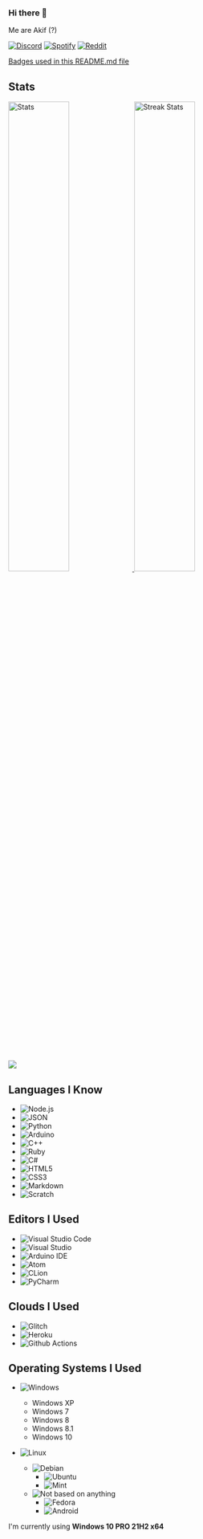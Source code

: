 ### Hi there 👋
Me are Akif (?)

[![Discord](https://img.shields.io/badge/Discord-7289DA?style=for-the-badge&logo=discord&logoColor=white)](https://discord.com/users/539506680140922890/)
[![Spotify](https://img.shields.io/badge/Spotify-1ED760?&style=for-the-badge&logo=spotify&logoColor=white)](https://open.spotify.com/user/gnpi4usat569rdcxzezm43vi6?si=d73717fcebc14f1f)
[![Reddit](https://img.shields.io/badge/Reddit-FF4500?style=for-the-badge&logo=reddit&logoColor=white)](https://www.reddit.com/user/Akif9748)
 
[Badges used in this README.md file](https://github.com/Ileriayo/markdown-badges)

## Stats
<div>
    <a href="https://github.com/anuraghazra/github-readme-stats">
        <img width="49%" alt="Stats" src="https://github-readme-stats.vercel.app/api?username=Akif9748&theme=apprentice&hide_border=true&count_private=true&include_all_commits=true&custom_title=Akif9748's+GitHub+Stats"/>
    </a>
    
  <img width="49%" alt="Streak Stats" src="http://github-readme-streak-stats.herokuapp.com?user=Akif9748&hide_border=true&date_format=M%20j%5B%2C%20Y%5D&background=262626&stroke=616BBC00&sideLabels=BCBCBC&currStreakLabel=BCBCBC&currStreakNum=FFFFFF&sideNums=FFFFFF&dates=5F875F&ring=AF5F5F&fire=AF5F5F"/>
        <img src = "https://github-readme-stats.vercel.app/api/top-langs/?username=Akif9748&langs_count=10&layout=compact&theme=apprentice&hide_border=true" />
    </a>
</div>

## Languages I Know
* ![Node.js](https://img.shields.io/badge/Node.js-43853D?style=for-the-badge&logo=node.js&logoColor=white)
* ![JSON](https://img.shields.io/badge/json-5E5C5C?style=for-the-badge&logo=json&logoColor=white)
* ![Python](https://img.shields.io/badge/Python-FFD43B?style=for-the-badge&logo=python&logoColor=darkgreen)
* ![Arduino](https://img.shields.io/badge/Arduino-00979D?style=for-the-badge&logo=Arduino&logoColor=white)
* ![C++](https://img.shields.io/badge/C%2B%2B-00599C?style=for-the-badge&logo=c%2B%2B&logoColor=white) 
* ![Ruby](https://img.shields.io/badge/Ruby-CC342D?style=for-the-badge&logo=ruby&logoColor=white)
* ![C#](https://img.shields.io/badge/C%23-239120?style=for-the-badge&logo=c-sharp&logoColor=white)
* ![HTML5](https://img.shields.io/badge/HTML5-E34F26?style=for-the-badge&logo=html5&logoColor=white)
* ![CSS3](https://img.shields.io/badge/CSS3-1572B6?style=for-the-badge&logo=css3&logoColor=white)
* ![Markdown](https://img.shields.io/badge/Markdown-000000?style=for-the-badge&logo=markdown&logoColor=white)
* ![Scratch](https://img.shields.io/badge/Scratch%20XD-4D97FF?style=for-the-badge&logo=Scratch&logoColor=white)

## Editors I Used
* ![Visual Studio Code](https://img.shields.io/badge/Visual%20Studio%20Code-0078d7.svg?style=for-the-badge&logo=visual-studio-code&logoColor=white)
* ![Visual Studio](https://img.shields.io/badge/Visual_Studio-5C2D91?style=for-the-badge&logo=visual%20studio&logoColor=white)
* ![Arduino IDE](https://img.shields.io/badge/Arduino_IDE-00979D?style=for-the-badge&logo=arduino&logoColor=white)
* ![Atom](https://img.shields.io/badge/Atom-66595C?style=for-the-badge&logo=Atom&logoColor=white)
* ![CLion](https://img.shields.io/badge/CLion-000000?style=for-the-badge&logo=clion&logoColor=white)
* ![PyCharm](https://img.shields.io/badge/pycharm-143?style=for-the-badge&logo=pycharm&logoColor=black&color=black&labelColor=green)

## Clouds I Used
* ![Glitch](https://img.shields.io/badge/glitch-%233333FF.svg?style=for-the-badge&logo=glitch&logoColor=white)
* ![Heroku](https://img.shields.io/badge/Heroku-430098?style=for-the-badge&logo=heroku&logoColor=white)
* ![Github Actions](https://img.shields.io/badge/GitHub_Actions-2088FF?style=for-the-badge&logo=github-actions&logoColor=white)


## Operating Systems I Used
* ![Windows](https://img.shields.io/badge/Windows-0078D6?style=for-the-badge&logo=windows&logoColor=white)
  * Windows XP
  * Windows 7
  * Windows 8
  * Windows 8.1
  * Windows 10

* ![Linux](https://img.shields.io/badge/Linux-FCC624?style=for-the-badge&logo=linux&logoColor=black)
  * ![Debian](https://img.shields.io/badge/Debian-A81D33?style=for-the-badge&logo=debian&logoColor=white)
    * ![Ubuntu](https://img.shields.io/badge/Ubuntu-E95420?style=for-the-badge&logo=ubuntu&logoColor=white)
    * ![Mint](https://img.shields.io/badge/Linux_Mint-87CF3E?style=for-the-badge&logo=linux-mint&logoColor=white)
  * ![Not based on anything](https://camroku.xyz/badge/other)
    * ![Fedora](https://img.shields.io/badge/Fedora-294172?style=for-the-badge&logo=fedora&logoColor=white)
    * ![Android](https://camroku.xyz/badge/android)


I'm currently using **Windows 10 PRO 21H2 x64**
